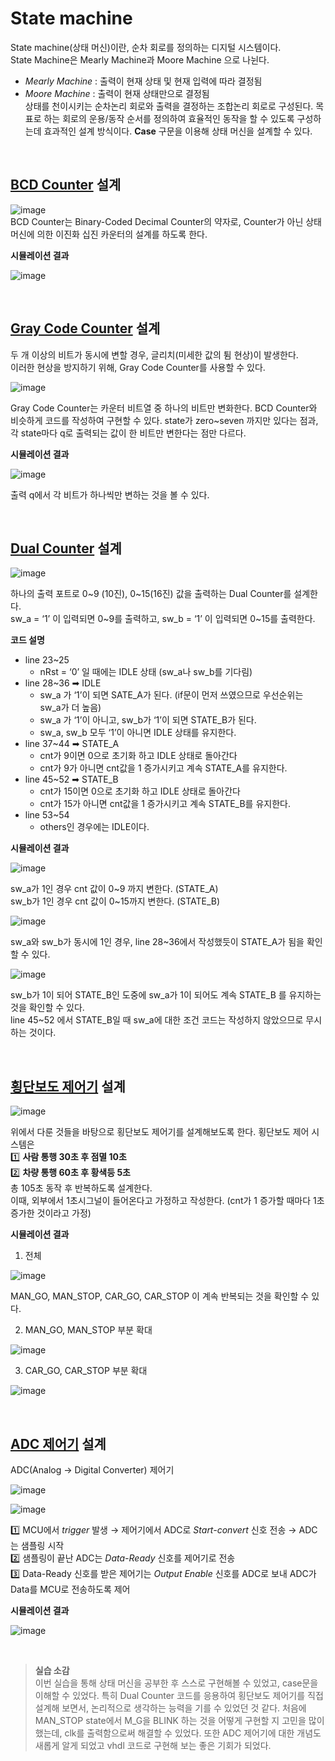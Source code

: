 # State machine


State machine(상태 머신)이란, 순차 회로를 정의하는 디지털 시스템이다.  
State Machine은 Mearly Machine과 Moore Machine 으로 나뉜다. 
 - *Mearly Machine* : 출력이 현재 상태 및 현재 입력에 따라 결정됨
 - *Moore Machine* : 출력이 현재 상태만으로 결정됨  
 상태를 천이시키는 순차논리 회로와 출력을 결정하는 조합논리 회로로 구성된다. 목표로 하는 회로의 운용/동작 순서를 정의하여 효율적인 동작을 할 수 있도록 구성하는데 효과적인 설계
방식이다.
**Case** 구문을 이용해 상태 머신을 설계할 수 있다.
 <br>
 
 ## [BCD Counter](https://github.com/ssongplay/VHDL_2021/blob/4a2cf5682adcdf88224a0839177810340c9a70fc/week10/BCD_counter.vhd) 설계  
 ![image](https://user-images.githubusercontent.com/72501562/121523617-5e588580-ca31-11eb-98cd-9571aedda609.png)  
BCD Counter는 Binary-Coded Decimal Counter의 약자로, Counter가 아닌 상태 머신에 의한 이진화 십진 카운터의 설계를 하도록 한다. 
 
**시뮬레이션 결과**   

![image](https://user-images.githubusercontent.com/72501562/121525781-b6908700-ca33-11eb-9f7f-81674ac3e560.png)

<br>

## [Gray Code Counter](https://github.com/ssongplay/VHDL_2021/blob/4a2cf5682adcdf88224a0839177810340c9a70fc/week10/GrayCode_counter.vhd) 설계  
두 개 이상의 비트가 동시에 변할 경우, 글리치(미세한 값의 튐 현상)이 발생한다.  
이러한 현상을 방지하기 위해, Gray Code Counter를 사용할 수 있다.   

![image](https://user-images.githubusercontent.com/72501562/121530279-3ddff980-ca38-11eb-9513-fdb38df95578.png)  

Gray Code Counter는 카운터 비트열 중 하나의 비트만 변화한다. 
BCD Counter와 비슷하게 코드를 작성하여 구현할 수 있다. state가 zero~seven 까지만 있다는 점과, 각 state마다 q로 출력되는 값이 한 비트만 변한다는 점만 다르다.  

**시뮬레이션 결과**  

![image](https://user-images.githubusercontent.com/72501562/121530677-9d3e0980-ca38-11eb-9950-0b0b25f4540d.png)  

출력 q에서 각 비트가 하나씩만 변하는 것을 볼 수 있다.

<br>

## [Dual Counter](https://github.com/ssongplay/VHDL_2021/blob/4a2cf5682adcdf88224a0839177810340c9a70fc/week10/Dual_counter.vhd) 설계  

![image](https://user-images.githubusercontent.com/72501562/121530827-c9f22100-ca38-11eb-9c88-3d4f84999512.png)  

하나의 출력 포트로 0\~9 (10진), 0\~15(16진) 값을 출력하는 Dual Counter를 설계한다.  
sw_a = ‘1’ 이 입력되면 0\~9를 출력하고, sw_b = ‘1’ 이 입력되면 0\~15를 출력한다.  

**코드 설명**

- line 23\~25
  + nRst = ‘0’ 일 때에는 IDLE 상태 (sw_a나 sw_b를 기다림)
- line 28\~36  ➡ IDLE
  + sw_a 가 ‘1’이 되면 SATE_A가 된다. (if문이 먼저 쓰였으므로 우선순위는 sw_a가 더 높음)
  + sw_a 가 ‘1’이 아니고, sw_b가 ‘1’이 되면 STATE_B가 된다. 
  + sw_a, sw_b 모두 ‘1’이 아니면 IDLE 상태를 유지한다. 
- line 37\~44  ➡ STATE_A 
  + cnt가 9이면 0으로 초기화 하고 IDLE 상태로 돌아간다
  + cnt가 9가 아니면 cnt값을 1 증가시키고 계속 STATE_A를 유지한다.
- line 45\~52  ➡ STATE_B
  + cnt가 15이면 0으로 초기화 하고 IDLE 상태로 돌아간다
  + cnt가 15가 아니면 cnt값을 1 증가시키고 계속 STATE_B를 유지한다.
- line 53\~54 
  + others인 경우에는 IDLE이다.


**시뮬레이션 결과**  

![image](https://user-images.githubusercontent.com/72501562/121531476-64526480-ca39-11eb-8bfb-d5ae354affca.png)  

sw_a가 1인 경우 cnt 값이 0\~9 까지 변한다. (STATE_A)  
sw_b가 1인 경우 cnt 값이 0\~15까지 변한다. (STATE_B)

![image](https://user-images.githubusercontent.com/72501562/121532401-42a5ad00-ca3a-11eb-97e8-fbaf5f323a69.png)  

sw_a와 sw_b가 동시에 1인 경우, line 28\~36에서 작성했듯이 STATE_A가 됨을 확인할 수 있다.

![image](https://user-images.githubusercontent.com/72501562/121532498-5b15c780-ca3a-11eb-8140-f0e047ce429c.png)  

sw_b가 1이 되어 STATE_B인 도중에 sw_a가 1이 되어도 계속 STATE_B 를 유지하는 것을 확인할 수 있다.  
line 45\~52 에서 STATE_B일 때 sw_a에 대한 조건 코드는 작성하지 않았으므로 무시하는 것이다.  

<br>

## [횡단보도 제어기](https://github.com/ssongplay/VHDL_2021/blob/4a2cf5682adcdf88224a0839177810340c9a70fc/week10/CrossWalk_controller.vhd) 설계  

![image](https://user-images.githubusercontent.com/72501562/121533127-f0b15700-ca3a-11eb-9c46-96c50a4d69cd.png)  

위에서 다룬 것들을 바탕으로 횡단보도 제어기를 설계해보도록 한다. 횡단보도 제어 시스템은  
1️⃣ **사람 통행 30초 후 점멸 10초**  
2️⃣ **차량 통행 60초 후 황색등 5초**  
총 105초 동작 후 반복하도록 설계한다.  
이때, 외부에서 1초시그널이 들어온다고 가정하고 작성한다. (cnt가 1 증가할 때마다 1초 증가한 것이라고 가정)   


**시뮬레이션 결과**  

1) 전체  

![image](https://user-images.githubusercontent.com/72501562/121533282-1b031480-ca3b-11eb-94c0-32481f5da685.png)  

MAN_GO, MAN_STOP, CAR_GO, CAR_STOP 이 계속 반복되는 것을 확인할 수 있다.  

2) MAN_GO, MAN_STOP 부분 확대  
 
![image](https://user-images.githubusercontent.com/72501562/121533424-3a9a3d00-ca3b-11eb-8683-f9abd202f71a.png)  

3) CAR_GO, CAR_STOP 부분 확대  
  
![image](https://user-images.githubusercontent.com/72501562/121533485-4b4ab300-ca3b-11eb-9698-bb9664e0dd8b.png)  

<br>

## [ADC 제어기](https://github.com/ssongplay/VHDL_2021/blob/4a2cf5682adcdf88224a0839177810340c9a70fc/week10/ADC_controller.vhd) 설계  

ADC(Analog -> Digital Converter) 제어기  

![image](https://user-images.githubusercontent.com/72501562/121533856-a54b7880-ca3b-11eb-942c-5ebc6a7f602a.png)  

![image](https://user-images.githubusercontent.com/72501562/121533782-9369d580-ca3b-11eb-826b-c1eb81878315.png)  


1️⃣ MCU에서 *trigger* 발생 → 제어기에서 ADC로 *Start-convert* 신호 전송 → ADC는 샘플링 시작  
2️⃣ 샘플링이 끝난 ADC는 *Data-Ready* 신호를 제어기로 전송  
3️⃣ Data-Ready 신호를 받은 제어기는 *Output Enable* 신호를 ADC로 보내 ADC가 Data를 MCU로 전송하도록 제어   

**시뮬레이션 결과**  

![image](https://user-images.githubusercontent.com/72501562/121534116-e2176f80-ca3b-11eb-90a8-bdb6641541d6.png)  

<br>

> **실습 소감**  
>  이번 실습을 통해 상태 머신을 공부한 후 스스로 구현해볼 수 있었고, case문을 이해할 수 있었다. 특히 Dual Counter 코드를 응용하여 횡단보도 제어기를 직접 설계해 보면서, 논리적으로 생각하는 능력을 기를 수 있었던 것 같다. 처음에 MAN_STOP state에서 M_G을 BLINK 하는 것을 어떻게 구현할 지 고민을 많이 했는데, clk를 출력함으로써 해결할 수 있었다. 또한 ADC 제어기에 대한 개념도 새롭게 알게 되었고 vhdl 코드로 구현해 보는 좋은 기회가 되었다.  




